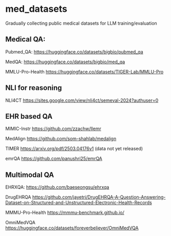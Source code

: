 # med_datasets
Gradually collecting public medical datasets for LLM training/evaluation


## Medical QA:
Pubmed_QA: https://huggingface.co/datasets/bigbio/pubmed_qa

MedQA: https://huggingface.co/datasets/bigbio/med_qa

MMLU-Pro-Health https://huggingface.co/datasets/TIGER-Lab/MMLU-Pro


## NLI for reasoning
NLI4CT https://sites.google.com/view/nli4ct/semeval-2024?authuser=0

## EHR based QA
MIMIC-Instr https://github.com/zzachw/llemr

MedAlign https://github.com/som-shahlab/medalign

TIMER https://arxiv.org/pdf/2503.04176v1  (data not yet released)

emrQA https://github.com/panushri25/emrQA

## Multimodal QA

EHRXQA: https://github.com/baeseongsu/ehrxqa

DrugEHRQA https://github.com/jayetri/DrugEHRQA-A-Question-Answering-Dataset-on-Structured-and-Unstructured-Electronic-Health-Records

MMMU-Pro-Health https://mmmu-benchmark.github.io/

OmniMedVQA https://huggingface.co/datasets/foreverbeliever/OmniMedVQA



